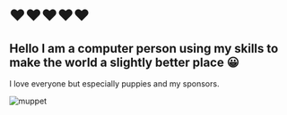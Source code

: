 # ❤️❤️❤️❤️❤️

## Hello I am a computer person using my skills to make the world a slightly better place 😀


I love everyone but especially puppies and my sponsors.

![muppet](https://user-images.githubusercontent.com/3129093/114273115-88181080-99de-11eb-9638-e871d9002416.jpg)

